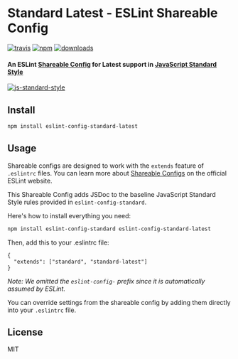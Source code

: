 # Standard Latest - ESLint Shareable Config
[![travis][travis-image]][travis-url]
[![npm][npm-image]][npm-url]
[![downloads][downloads-image]][downloads-url]

[travis-image]: https://img.shields.io/travis/horosgrisa/eslint-config-standard-latest.svg?style=flat
[travis-url]: https://travis-ci.org/horosgrisa/eslint-config-standard-latest
[npm-image]: https://img.shields.io/npm/v/eslint-config-standard-latest.svg?style=flat
[npm-url]: https://npmjs.org/package/eslint-config-standard-latest
[downloads-image]: https://img.shields.io/npm/dm/eslint-config-standard-latest.svg?style=flat
[downloads-url]: https://npmjs.org/package/eslint-config-standard-latest

#### An ESLint [Shareable Config](http://eslint.org/docs/developer-guide/shareable-configs) for Latest support in [JavaScript Standard Style](https://github.com/feross/standard)

[![js-standard-style](https://cdn.rawgit.com/feross/standard/master/badge.svg)](https://github.com/feross/standard)

## Install

```bash
npm install eslint-config-standard-latest
```

## Usage

Shareable configs are designed to work with the `extends` feature of `.eslintrc` files.
You can learn more about
[Shareable Configs](http://eslint.org/docs/developer-guide/shareable-configs) on the
official ESLint website.

This Shareable Config adds JSDoc to the baseline JavaScript Standard Style rules
provided in `eslint-config-standard`.

Here's how to install everything you need:

```bash
npm install eslint-config-standard eslint-config-standard-latest
```

Then, add this to your .eslintrc file:

```
{
  "extends": ["standard", "standard-latest"]
}
```

*Note: We omitted the `eslint-config-` prefix since it is automatically assumed by ESLint.*

You can override settings from the shareable config by adding them directly into your
`.eslintrc` file.

## License

MIT
